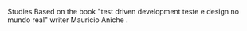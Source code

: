 
Studies Based on the book "test driven development teste e design no mundo real"  writer Mauricio Aniche .
